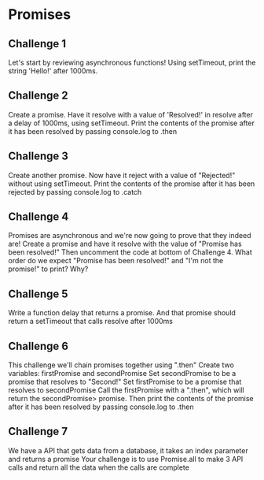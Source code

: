 <!-- @format -->

# Promises

## Challenge 1

Let's start by reviewing asynchronous functions! Using setTimeout, print the string 'Hello!' after 1000ms.

## Challenge 2

Create a promise. Have it resolve with a value of 'Resolved!' in resolve after a delay of 1000ms, using setTimeout. Print the contents of the promise after it has been resolved by passing console.log to .then

## Challenge 3

Create another promise. Now have it reject with a value of "Rejected!" without using setTimeout. Print the contents of the promise after it has been rejected by passing console.log to .catch

## Challenge 4

Promises are asynchronous and we're now going to prove that they indeed are! Create a promise and have it resolve with the value of "Promise has been resolved!" Then uncomment the code at bottom of Challenge 4. What order do we expect "Promise has been resolved!" and "I'm not the promise!" to print? Why?

## Challenge 5

Write a function delay that returns a promise. And that promise should return a setTimeout that calls resolve after 1000ms

## Challenge 6

This challenge we'll chain promises together using ".then" Create two variables: firstPromise and secondPromise Set secondPromise to be a promise that resolves to "Second!" Set firstPromise to be a promise that resolves to secondPromise Call the firstPromise with a ".then", which will return the secondPromise> promise. Then print the contents of the promise after it has been resolved by passing console.log to .then

## Challenge 7

We have a API that gets data from a database, it takes an index parameter and returns a promise Your challenge is to use Promise.all to make 3 API calls and return all the data when the calls are complete
